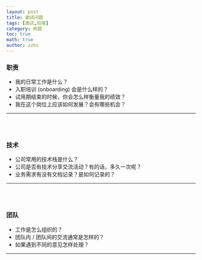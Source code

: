 ```yaml
---
layout: post
title: 面试问题 
tags: [面试,后端]
category: 刷题
toc: true
math: true
author: zzhc
---
```


### 职责

- 我的日常工作是什么？
- 入职培训 (onboarding) 会是什么样的？
- 试用期结束的时候，你会怎么样衡量我的绩效？
- 我在这个岗位上应该如何发展？会有哪些机会？
  
***
<br>
<br>

### 技术

- 公司常用的技术栈是什么？
- 公司是否有技术分享交流活动？有的话，多久一次呢？
- 业务需求有没有文档记录？是如何记录的？


***
<br>
<br>

### 团队

- 工作是怎么组织的？
- 团队内 / 团队间的交流通常是怎样的？
- 如果遇到不同的意见怎样处理？


***
<br>
<br>